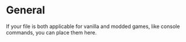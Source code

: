 # General
If your file is both applicable for vanilla and modded games, like console commands, you can place them here.
